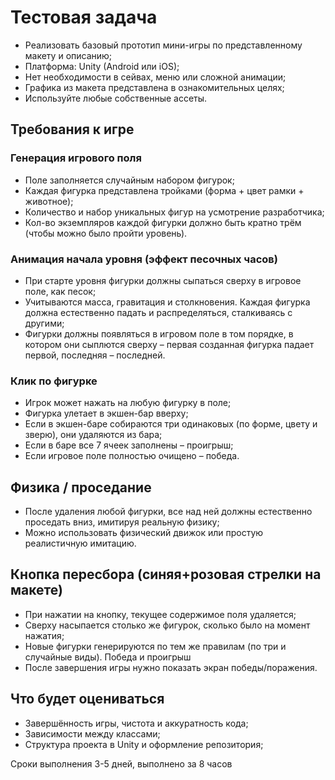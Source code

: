 # Тестовая задача

- Реализовать базовый прототип мини-игры по представленному
макету и описанию;
- Платформа: Unity (Android или iOS);
- Нет необходимости в сейвах, меню или сложной анимации;
- Графика из макета представлена в ознакомительных целях;
- Используйте любые собственные ассеты.

## Требования к игре
### Генерация игрового поля
- Поле заполняется случайным набором фигурок;
- Каждая фигурка представлена тройками (форма + цвет рамки +
животное);
- Количество и набор уникальных фигур на усмотрение
разработчика;
- Кол-во экземпляров каждой фигурки должно быть кратно трём
(чтобы можно было пройти уровень).
### Анимация начала уровня (эффект песочных часов)
- При старте уровня фигурки должны сыпаться сверху в игровое
поле, как песок;
- Учитываются масса, гравитация и столкновения. Каждая фигурка
должна естественно падать и распределяться, сталкиваясь с
другими;
- Фигурки должны появляться в игровом поле в том порядке, в
котором они сыплются сверху – первая созданная фигурка
падает первой, последняя – последней.
### Клик по фигурке
- Игрок может нажать на любую фигурку в поле;
- Фигурка улетает в экшен-бар вверху;
- Если в экшен-баре собираются три одинаковых (по форме, цвету и
зверю), они удаляются из бара;
- Если в баре все 7 ячеек заполнены – проигрыш;
- Если игровое поле полностью очищено – победа.

## Физика / проседание
- После удаления любой фигурки, все над ней должны естественно
проседать вниз, имитируя реальную физику;
- Можно использовать физический движок или простую
реалистичную имитацию.
## Кнопка пересбора (синяя+розовая стрелки на макете)
- При нажатии на кнопку, текущее содержимое поля удаляется;
- Сверху насыпается столько же фигурок, сколько было на момент
нажатия;
- Новые фигурки генерируются по тем же правилам (по три и
случайные виды).
Победа и проигрыш
- После завершения игры нужно показать экран победы/поражения.

## Что будет оцениваться
- Завершённость игры, чистота и аккуратность кода;
- Зависимости между классами;
- Структура проекта в Unity и оформление репозитория;

Сроки выполнения 3-5 дней, выполнено за 8 часов
